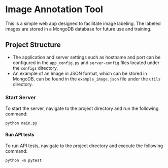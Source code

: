 # Image Annotation Tool

This is a simple web app designed to facilitate image labeling. The labeled images are stored in a MongoDB database for future use and training.

## Project Structure

- The application and server settings such as hostname and port can be configured in the `app_config.py` and `server-config` files located under the `configs` directory.
- An example of an Image in JSON format, which can be stored in MongoDB, can be found in the `example_image.json` file under the `utils` directory.


### Start Server
To start the server, navigate to the project directory and run the following command:
```
python main.py
```

#### Run API tests
To run API tests, navigate to the project directory and execute the following command:
```
python -m pytest
```